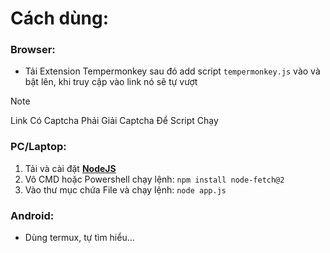 # Cách dùng:
### Browser:
+ Tải Extension Tempermonkey sau đó add script `tempermonkey.js` vào và bật lên, khi truy cập vào link nó sẽ tự vượt
> [!NOTE]
> Link Có Captcha Phải Giải Captcha Để Script Chạy
### PC/Laptop:
1. Tải và cài đặt [**NodeJS**](https://nodejs.org/en/download)
2. Vô CMD hoặc Powershell chạy lệnh: 
 ```npm install node-fetch@2```
3. Vào thư mục chứa File và chạy lệnh:
```node app.js```
### Android:
+ Dùng termux, tự tìm hiểu...
